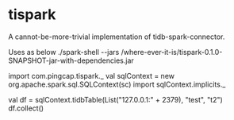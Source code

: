 # tispark
A cannot-be-more-trivial implementation of tidb-spark-connector.

Uses as below
./spark-shell --jars /where-ever-it-is/tispark-0.1.0-SNAPSHOT-jar-with-dependencies.jar

import com.pingcap.tispark._
val sqlContext = new org.apache.spark.sql.SQLContext(sc)
import sqlContext.implicits._

val df = sqlContext.tidbTable(List("127.0.0.1:" + 2379), "test", "t2")
df.collect()
